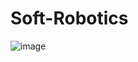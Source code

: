 # Soft-Robotics
![image](https://github.com/hieunguyen0202/Soft-Robotics/assets/98166568/f66a8ba1-bdfe-4493-96e9-496b622fc779)

